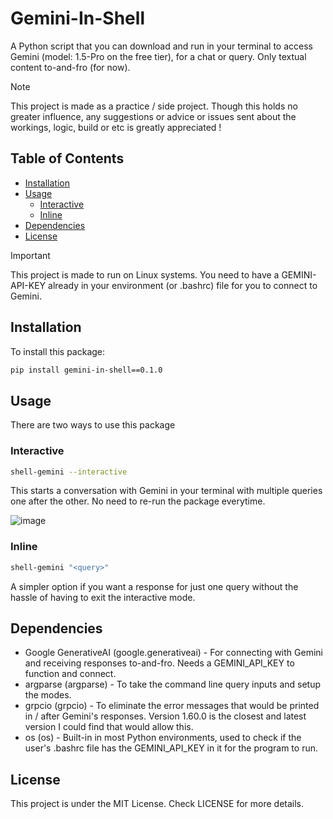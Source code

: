 # Gemini-In-Shell

A Python script that you can download and run in your terminal to access Gemini (model: 1.5-Pro on the free tier), for a chat or query. Only textual content to-and-fro (for now). 

> [!NOTE]
> This project is made as a practice / side project. Though this holds no greater influence, any suggestions or advice or issues sent about the workings, logic, build or etc is greatly appreciated !

## Table of Contents

* [Installation](#installation)
* [Usage](#usage)
  * [Interactive](#interactive)
  * [Inline](#inline)
* [Dependencies](#dependencies)
* [License](#license)

> [!IMPORTANT]  
> This project is made to run on Linux systems. You need to have a GEMINI-API-KEY already in your environment (or .bashrc) file for you to connect to Gemini.

## Installation
To install this package:

```bash
pip install gemini-in-shell==0.1.0
```

## Usage
There are two ways to use this package

### Interactive
```bash
shell-gemini --interactive
```
This starts a conversation with Gemini in your terminal with multiple queries one after the other. No need to re-run the package everytime.

![image](https://github.com/user-attachments/assets/c2c0eaa1-e699-4f29-af8a-ec664cbfe8f1)


### Inline
```bash
shell-gemini "<query>"
```
A simpler option if you want a response for just one query without the hassle of having to exit the interactive mode.

## Dependencies
* Google GenerativeAI (google.generativeai) - For connecting with Gemini and receiving responses to-and-fro. Needs a GEMINI_API_KEY to function and connect.
* argparse (argparse) - To take the command line query inputs and setup the modes.
* grpcio (grpcio) - To eliminate the error messages that would be printed in / after Gemini's responses. Version 1.60.0 is the closest and latest version I could find that would allow this.
* os (os) - Built-in in most Python environments, used to check if the user's .bashrc file has the GEMINI_API_KEY in it for the program to run.

## License
This project is under the MIT License. Check LICENSE for more details.







